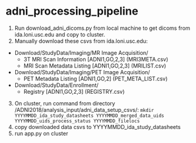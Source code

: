 # adni_processing_pipeline

1. Run download_adni_dicoms.py from local machine to get dicoms from ida.loni.usc.edu and copy to cluster.
2. Manually download these csvs from ida.loni.usc.edu:
- Download/StudyData/Imaging/MR Image Acquisition/
  - 3T MRI Scan Information [ADNI1,GO,2,3] (MRI3META.csv)
  - MRI Scan Metadata Listing [ADNI1,GO,2,3] (MRILIST.csv)
- Download/StudyData/Imaging/PET Image Acquisition/
  - PET Metadata Listing [ADNI1,GO,2] (PET_META_LIST.csv)
- Download/StudyData/Enrollment/
  - Registry [ADNI1,GO,2,3] (REGISTRY.csv)
3. On cluster, run command from directory /ADNI2018/analysis_input/adni_data_setup_csvs/: 
`mkdir YYYYMMDD_ida_study_datasheets YYYYMMDD_merged_data_uids YYYYMMDD_uids_process_status YYYYMMDD_filelocs` 
4. copy downloaded data csvs to YYYYMMDD_ida_study_datasheets
5. run app.py on cluster